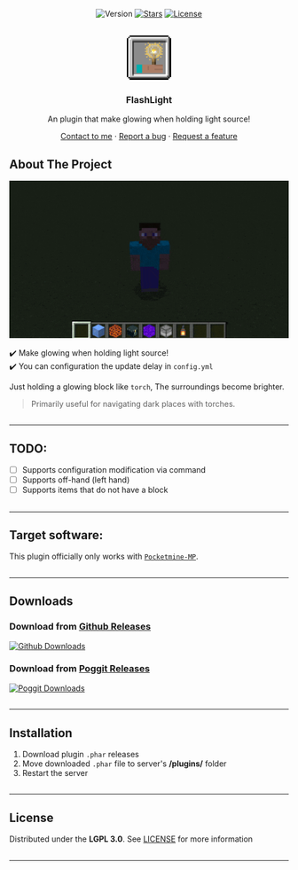 <!-- PROJECT BADGES -->
<div align="center">

![Version][version-badge]
[![Stars][stars-badge]][stars-url]
[![License][license-badge]][license-url]

</div>


<!-- PROJECT LOGO -->
<br />
<div align="center">
  <img src="https://raw.githubusercontent.com/presentkim-pm/FlashLight/main/assets/icon.png" alt="Logo" width="80" height="80">
  <h3>FlashLight</h3>
  <p align="center">
    An plugin that make glowing when holding light source!

[Contact to me][author-discord] · [Report a bug][issues-url] · [Request a feature][issues-url]

  </p>
</div>


<!-- ABOUT THE PROJECT -->

## About The Project

![Project Preview][project-preview]

:heavy_check_mark: Make glowing when holding light source!    
:heavy_check_mark: You can configuration the update delay in `config.yml`

Just holding a glowing block like `torch`, The surroundings become brighter.
> Primarily useful for navigating dark places with torches.

##

-----

## TODO:

- [ ] Supports configuration modification via command
- [ ] Supports off-hand (left hand)
- [ ] Supports items that do not have a block

##

-----

## Target software:

This plugin officially only works with [`Pocketmine-MP`](https://github.com/pmmp/PocketMine-MP/).

##

-----

## Downloads

### Download from [Github Releases][releases-url]

[![Github Downloads][release-badge]][releases-url]

###

### Download from [Poggit Releases][poggit-release-url]

[![Poggit Downloads][poggit-downloads-badge]][poggit-release-url]

##

-----

## Installation

1) Download plugin `.phar` releases
2) Move downloaded `.phar` file to server's **/plugins/** folder
3) Restart the server

##

-----

## License

Distributed under the **LGPL 3.0**. See [LICENSE][license-url] for more information

##

-----

[author-discord]: https://discordapp.com/users/345772340279508993

[poggit-ci-badge]: https://poggit.pmmp.io/ci.shield/presentkim-pm/FlashLight/FlashLight?style=for-the-badge

[poggit-version-badge]: https://poggit.pmmp.io/shield.api/FlashLight?style=for-the-badge

[poggit-downloads-badge]: https://poggit.pmmp.io/shield.dl.total/FlashLight?style=for-the-badge

[version-badge]: https://img.shields.io/github/v/release/presentkim-pm/FlashLight?display_name=tag&style=for-the-badge&label=VERSION

[release-badge]: https://img.shields.io/github/downloads/presentkim-pm/FlashLight/total?style=for-the-badge&label=GITHUB%20

[stars-badge]: https://img.shields.io/github/stars/presentkim-pm/FlashLight.svg?style=for-the-badge

[license-badge]: https://img.shields.io/github/license/presentkim-pm/FlashLight.svg?style=for-the-badge

[poggit-ci-url]: https://poggit.pmmp.io/ci/presentkim-pm/FlashLight/FlashLight

[poggit-release-url]: https://poggit.pmmp.io/p/FlashLight

[stars-url]: https://github.com/presentkim-pm/FlashLight/stargazers

[releases-url]: https://github.com/presentkim-pm/FlashLight/releases

[issues-url]: https://github.com/presentkim-pm/FlashLight/issues

[license-url]: https://github.com/presentkim-pm/FlashLight/blob/main/LICENSE

[project-icon]: https://raw.githubusercontent.com/presentkim-pm/FlashLight/main/assets/icon.png

[project-preview]: https://raw.githubusercontent.com/presentkim-pm/FlashLight/main/assets/preview.gif
